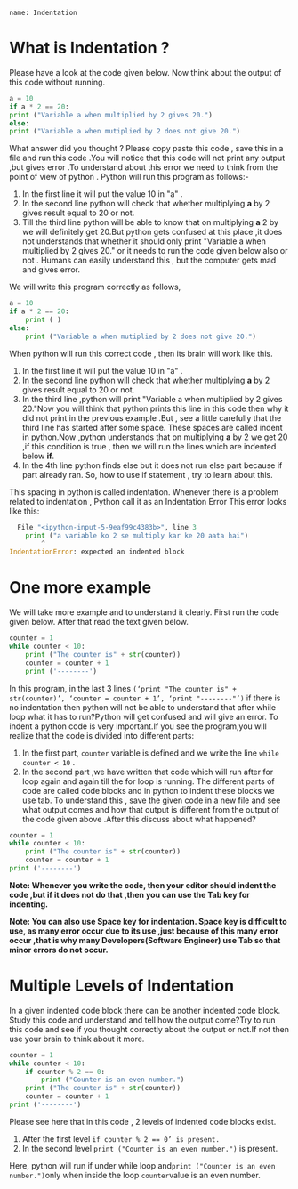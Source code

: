 ﻿```ngMeta
name: Indentation
```

# What is Indentation ?

Please have a look at the code given below. Now think about the output of this code without running.
```python
a = 10
if a * 2 == 20:
print ("Variable a when multiplied by 2 gives 20.")
else:
print ("Variable a when mutiplied by 2 does not give 20.")
```

What answer did you thought ? Please copy paste this code , save this in a file and run this code .You will notice that  this code will not print any output ,but gives error .To  understand about this error we need  to think from the point of view of python . Python will run this program as follows:-

1. In the first line it will put the value 10 in "a" .
2. In the second line python will check that whether multiplying **a** by 2 gives  result equal to 20 or not.
3. Till the third line  python will be able to know that on multiplying **a** 2 by we will definitely get 20.But python gets confused at this place ,it does not understands that whether it should only print  "Variable a when multiplied by 2 gives 20." or it needs to run the code given below also or not . Humans can easily understand this , but the computer gets mad and gives error.

We will write this program correctly as follows,

```python
a = 10
if a * 2 == 20:
    print ( )
else:
    print ("Variable a when mutiplied by 2 does not give 20.")
```

When  python will run this correct code , then its brain will work like this. 

1. In the first line it will put the value 10 in "a" .
2. In the second line python will check that whether multiplying **a** by 2 gives  result equal to 20 or not.
3. In the third line ,python will print "Variable a when multiplied by 2 gives 20."Now you will think that  python prints this line in this code then why it did not print in the  previous example .But , see a little carefully that the third line has started after some space. These spaces are called indent in python.Now ,python  understands that  on multiplying  **a** by  2  we get 20 ,if this condition is true , then we will run the lines which are indented below **if**.
4. In the 4th line  python finds else but it does not run else part because if part already ran. So, how to use if statement , try to  learn about this.

This  spacing in python is called indentation. Whenever there is a problem related to indentation , Python call it as an  Indentation Error This error looks like this:

```python
  File "<ipython-input-5-9eaf99c4383b>", line 3
    print ("a variable ko 2 se multiply kar ke 20 aata hai")
        ^
IndentationError: expected an indented block
```


# One more example

We will take more example and to understand it clearly. First run the code given below. After that read the text given below.
```python
counter = 1
while counter < 10:
	print ("The counter is" + str(counter))
	counter = counter + 1
	print ('--------')
```	

In this program, in the last  3 lines ` (‘print "The counter is" + str(counter)’, ‘counter = counter + 1’, ‘print "--------"’) ` if there is no indentation then python will not be able to understand that after while loop what it has to run?Python will get confused and will give an error. To indent a python  code is very important.If you see the program,you will realize that the code is divided into different parts:

1. In the first part, `counter` variable is defined and we write the line `while counter < 10` .
2. In the second part ,we have written that code which will run after for loop again and again till the for loop is running. 
The different parts of code are called code blocks and  in python to indent these blocks we use tab. 
To understand this , save the given code in a new file and see what output comes and how that output is different from the output of the code given above .After this discuss about what happened?
```python
counter = 1
while counter < 10:
	print ("The counter is" + str(counter))
	counter = counter + 1
print ('--------')
```

**Note: Whenever you write the code, then your editor should indent the code ,but if it does not do that ,then you can use the Tab key for indenting.**

**Note: You can also use  Space key for indentation. Space key  is difficult to use, as many error occur due to its use ,just because of this many error occur ,that is why many   Developers(Software Engineer) use Tab so that minor errors do not occur.**

# Multiple Levels of Indentation

In a given indented code block there can be  another indented code block. Study this code and understand and tell how the output come?Try to run this code and see if you thought correctly about the output or not.If not then use your brain to think about it more.

```python
counter = 1
while counter < 10:
	if counter % 2 == 0:
		print ("Counter is an even number.")
	print ("The counter is" + str(counter))
	counter = counter + 1
print ('--------')
```

Please see here that in this code , 2 levels of indented code blocks exist.  

1. After the first level `if counter % 2 == 0’ is present.`
2. In the second level `print ("Counter is an even number.")` is present.

Here, python will run if under while loop  and`print ("Counter is an even number.")`only when inside the loop `counter`value  is an even number.
